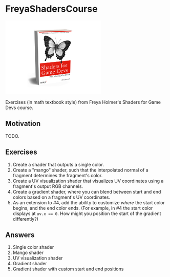 # FreyaShadersCourse

<img src="./Images/book_cover2.png" alt="Shaders for Game Devs book cover" width="300" />

Exercises (in math textbook style) from Freya Holmer's Shaders for Game Devs course.

## Motivation

TODO.

## Exercises

1. Create a shader that outputs a single color.
2. Create a "mango" shader, such that the interpolated normal of a fragment determines the fragment's color.
3. Create a UV visualization shader that visualizes UV coordinates using a fragment's output RGB channels.
4. Create a gradient shader, where you can blend between start and end colors based on a fragment's UV coordinates.
5. As an extension to #4, add the ability to customize _where_ the start color begins, and the end color ends. (For example, in #4 the start color displays at `uv.x == 0`. How might you position the start of the gradient differently?)

## Answers

1. Single color shader
2. Mango shader
3. UV visualization shader
4. Gradient shader
5. Gradient shader with custom start and end positions
